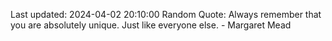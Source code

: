 Last updated: 2024-04-02 20:10:00
Random Quote: Always remember that you are absolutely unique. Just like everyone else. - Margaret Mead